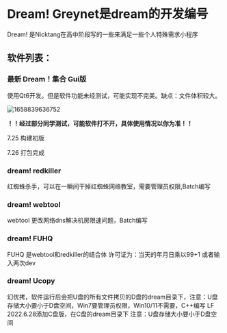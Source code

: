 # Dream! Greynet是dream的开发编号
Dream! 是Nicktang在高中阶段写的一些来满足一些个人特殊需求小程序
## 软件列表：

### 最新 Dream！集合 Gui版
使用Qt6开发。但是软件功能未经测试，可能实现不完美。缺点：文件体积较大。

![1658839636752](C:\Users\32068\AppData\Roaming\Typora\typora-user-images\1658839636752.png)

**！！经过部分同学测试，可能软件打不开，具体使用情况以你为准！！**

7.25 构建初版

7.26 打包完成

### dream! redkiller
红蜘蛛杀手，可以在一瞬间干掉红蜘蛛网络教室，需要管理员权限,Batch编写
### dream! webtool
webtool 更改网络dns解决机房限速问题，Batch编写
### dream! FUHQ
FUHQ 是webtool和redkiller的结合体 许可证为：当天的年月日乘以99+1 或者输入两次dev

### dream! Ucopy
幻优拷，软件运行后会把U盘的所有文件拷贝的D盘的dream目录下，注意：U盘存储大小要小于D盘空间，Win7要管理员权限，Win10/11不需要，C++编写
LF 2022.6.28添加C盘版，在C盘的dream目录下 注意：U盘存储大小要小于D盘空间

